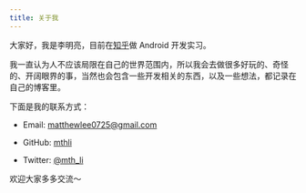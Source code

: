 ```yaml
---
title: 关于我
---
```


大家好，我是李明亮，目前在[知乎](http://www.zhihu.com "知乎 - 与世界分享你的知识、经验和见解")做 Android 开发实习。

我一直认为人不应该局限在自己的世界范围内，所以我会去做很多好玩的、奇怪的、开阔眼界的事，当然也会包含一些开发相关的东西，以及一些想法，都记录在自己的博客里。

下面是我的联系方式：

 - Email: matthewlee0725@gmail.com

 - GitHub: [mthli](https://github.com/mthli "李明亮")

 - Twitter: [@mth_li](https://twitter.com/mth_li "并未延毕小王子")

欢迎大家多多交流～

